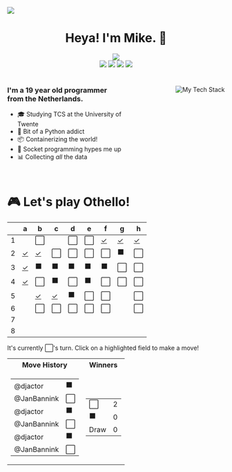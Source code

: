 ![](https://hit.yhype.me/github/profile?user_id=32306794)  <!-- YHYPE hit counter -->
<div align="center">
  <h1>Heya! I'm Mike. 👋</h1>
  
  <img src="https://wakatime.com/badge/user/9555cc8c-3be5-4d08-afde-58be2d556fb0.svg">
  <br>
  <img src="https://img.shields.io/badge/-Wear%20OS-4285F4?style=for-the-badge&logo=wear-os&logoColor=white">
  <img src="https://img.shields.io/badge/Pop!_OS-48B9C7?style=for-the-badge&logo=Pop!_OS&logoColor=white">
  <img src="https://img.shields.io/badge/lineageos-167C80?style=for-the-badge&logo=lineageos&logoColor=white">
  <img src="https://img.shields.io/badge/espressif-E7352C?style=for-the-badge&logo=espressif&logoColor=white">
</div>

<br/>

<div>
  <img align="right" src="https://github-readme-tech-stack.vercel.app/api/cards?title=My%20Favourite%20Technologies&lineHeight=30&lineCount=3&theme=catppuccin_macchiato&hideTitle=true&line1=python,Python,3776AB;nim,Nim,FFE953;javascript,JavaScript,F7DF1E;openjdk,Java,FFFFFF;&line2=podman,Podman,892CA0;nginx,Nginx,009639;linux,Linux,FCC624;wireguard,Wireguard,88171A;&line3=Pop!_OS,Pop!_OS,48B9C7;android,Android,3DDC84;magisk,Magisk,00AF9C;gnome,Gnome,4A86CF;" alt="My Tech Stack" />
  
  <h3 align="left" style="width: 50%">
    I'm a 19 year old programmer from the Netherlands.
  </h3>
  <ul  style="width: 50%">
    <li>🎓️ Studying TCS at the University of Twente</li>
    <li>🐍 Bit of a Python addict</li>
    <li>📦 Containerizing the world!</li>
    <li>🧦 Socket programming hypes me up</li>
    <li>📊 Collecting <i>all</i> the data</li>
  </ul>
</div>

<br>

<div align="left">
  <h1>🎮 Let's play Othello!</h1>
  
<!-- START GAME -->
| |a|b|c|d|e|f|g|h|
|-|-|-|-|-|-|-|-|-|
|1| |⬜| |⬜|⬜|[✓](https://github.com/DismissedGuy/dismissedguy/issues/new?title=Othello%7Cmove%7Cf1)|[✓](https://github.com/DismissedGuy/dismissedguy/issues/new?title=Othello%7Cmove%7Cg1)|[✓](https://github.com/DismissedGuy/dismissedguy/issues/new?title=Othello%7Cmove%7Ch1)|
|2|[✓](https://github.com/DismissedGuy/dismissedguy/issues/new?title=Othello%7Cmove%7Ca2)|[✓](https://github.com/DismissedGuy/dismissedguy/issues/new?title=Othello%7Cmove%7Cb2)|⬜|⬜|⬜|⬜|⬛|⬜|
|3|[✓](https://github.com/DismissedGuy/dismissedguy/issues/new?title=Othello%7Cmove%7Ca3)|⬛|⬛|⬛|⬛|⬛|⬜|⬜|
|4|[✓](https://github.com/DismissedGuy/dismissedguy/issues/new?title=Othello%7Cmove%7Ca4)|⬜|⬛|⬜|⬛|⬜|⬜|⬜|
|5| |[✓](https://github.com/DismissedGuy/dismissedguy/issues/new?title=Othello%7Cmove%7Cb5)|[✓](https://github.com/DismissedGuy/dismissedguy/issues/new?title=Othello%7Cmove%7Cc5)|⬛|⬜|⬜| |⬜|
|6| |⬜|⬜|⬜|⬜|⬜| |⬜|
|7| | | | | | | | |
|8| | | | | | | | |

It's currently ⬜'s turn. Click on a highlighted field to make a move!

<table>
<tr>
<th>Move History</th><th>Winners</th>
</tr><tr>
<td>

<table>
<tr><td>@djactor</td><td>⬛</td></tr>
<tr><td>@JanBannink</td><td>⬜</td></tr>
<tr><td>@djactor</td><td>⬛</td></tr>
<tr><td>@JanBannink</td><td>⬜</td></tr>
<tr><td>@djactor</td><td>⬛</td></tr>
<tr><td>@JanBannink</td><td>⬜</td></tr>
</table>

</td><td>

<table>
<tr><td>⬜</td><td>2</td></tr>
<tr><td>⬛</td><td>0</td></tr>
<tr><td>Draw</td><td>0</td></tr>
</table>

</td>
</tr>
</table>